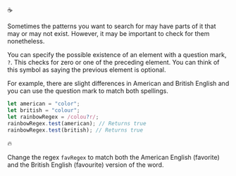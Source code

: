 :coffee:

Sometimes the patterns you want to search for may have parts of it that may or may not exist. However, it may be important to check for them nonetheless.

You can specify the possible existence of an element with a question mark, `?`. This checks for zero or one of the preceding element. You can think of this symbol as saying the previous element is optional.

For example, there are slight differences in American and British English and you can use the question mark to match both spellings.

```js
let american = "color";
let british = "colour";
let rainbowRegex = /colou?r/;
rainbowRegex.test(american); // Returns true
rainbowRegex.test(british); // Returns true
```

:fire:

Change the regex `favRegex` to match both the American English (favorite) and the British English (favourite) version of the word.
